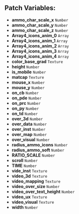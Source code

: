 ## Patch Variables:

* __ammo_char_scale_x__ ```Number```
* __ammo_char_scale_y__ ```Number```
* __ammo_char_scale_z__ ```Number```
* __Array4_icons_anim_0__ ```Array```
* __Array4_icons_anim_1__ ```Array```
* __Array4_icons_anim_2__ ```Array```
* __Array4_icons_anim_3__ ```Array```
* __Array4_icons_anim_4__ ```Array```
* __color_base_grad__ ```Texture```
* __height__ ```Number```
* __is_mobile__ ```Number```
* __matcap__ ```Texture```
* __mouse_x__ ```Number```
* __mouse_y__ ```Number```
* __on_cb__ ```Number```
* __on_pde__ ```Number```
* __on_prc__ ```Number```
* __on_py__ ```Number```
* __on_td__ ```Number```
* __over_3d__ ```Number```
* __over_data__ ```Number```
* __over_inst__ ```Number```
* __over_map__ ```Number```
* __over_visual__ ```Number```
* __radius_ammo_icons__ ```Number```
* __radius_ammo_soft__ ```Number```
* __RATIO_SCALE__ ```Number```
* __scroll__ ```Number```
* __TIME__ ```Number```
* __vide_inst__ ```Texture```
* __video_3d__ ```Texture```
* __video_mapping__ ```Texture```
* __video_over_size__ ```Number```
* __video_over_text_height__ ```Number```
* __video_ux__ ```Texture```
* __video_visual__ ```Texture```
* __width__ ```Number```

